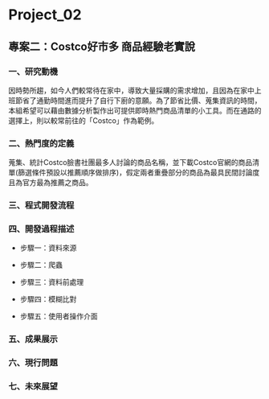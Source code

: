 # Project_02

## 專案二：Costco好市多 商品經驗老實說</br>
### 一、研究動機</br>
因時勢所趨，如今人們較常待在家中，導致大量採購的需求增加，且因為在家中上班節省了通勤時間進而提升了自行下廚的意願。為了節省比價、蒐集資訊的時間，本組希望可以藉由數據分析製作出可提供即時熱門商品清單的小工具。而在通路的選擇上，則以較常前往的「Costco」作為範例。</br>

### 二、熱門度的定義</br>
蒐集、統計Costco臉書社團最多人討論的商品名稱，並下載Costco官網的商品清單(篩選條件預設以推薦順序做排序)，假定兩者重疊部分的商品為最具民間討論度且為官方最為推薦之商品。

### 三、程式開發流程</br>

### 四、開發過程描述</br>
* 步驟一：資料來源</br>

* 步驟二：爬蟲</br>

* 步驟三：資料前處理</br>

* 步驟四：模糊比對</br>

* 步驟五：使用者操作介面</br>

### 五、成果展示</br>

### 六、現行問題</br>

### 七、未來展望</br>
